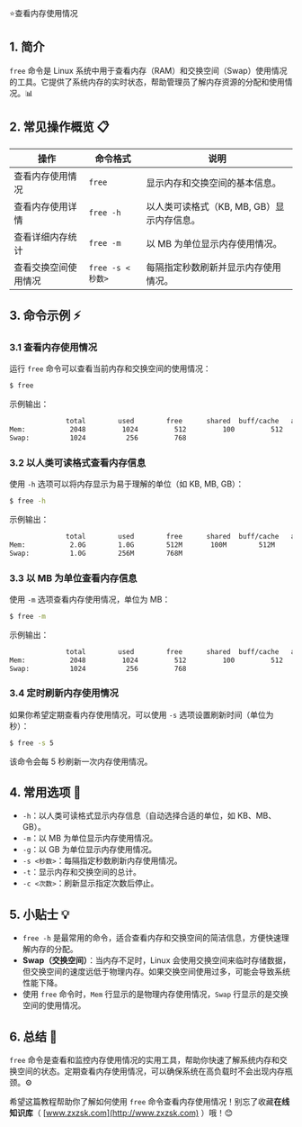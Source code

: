 ⭐查看内存使用情况

## 1. 简介

`free` 命令是 Linux 系统中用于查看内存（RAM）和交换空间（Swap）使用情况的工具。它提供了系统内存的实时状态，帮助管理员了解内存资源的分配和使用情况。📊

## 2. 常见操作概览 📋

| 操作                   | 命令格式                     | 说明                                |
|------------------------|----------------------------|-------------------------------------|
| 查看内存使用情况        | `free`                      | 显示内存和交换空间的基本信息。       |
| 查看内存使用详情        | `free -h`                   | 以人类可读格式（KB, MB, GB）显示内存信息。 |
| 查看详细内存统计        | `free -m`                   | 以 MB 为单位显示内存使用情况。      |
| 查看交换空间使用情况    | `free -s <秒数>`            | 每隔指定秒数刷新并显示内存使用情况。 |

## 3. 命令示例 ⚡

### 3.1 查看内存使用情况

运行 `free` 命令可以查看当前内存和交换空间的使用情况：

```bash
$ free
```

示例输出：

```bash
              total        used        free      shared  buff/cache   available
Mem:           2048         1024         512         100         512         800
Swap:          1024          256         768
```

### 3.2 以人类可读格式查看内存信息

使用 `-h` 选项可以将内存显示为易于理解的单位（如 KB, MB, GB）：

```bash
$ free -h
```

示例输出：

```bash
              total        used        free      shared  buff/cache   available
Mem:           2.0G        1.0G        512M       100M        512M        800M
Swap:          1.0G        256M        768M
```

### 3.3 以 MB 为单位查看内存信息

使用 `-m` 选项查看内存使用情况，单位为 MB：

```bash
$ free -m
```

示例输出：

```bash
              total        used        free      shared  buff/cache   available
Mem:           2048         1024         512         100         512         800
Swap:          1024          256         768
```

### 3.4 定时刷新内存使用情况

如果你希望定期查看内存使用情况，可以使用 `-s` 选项设置刷新时间（单位为秒）：

```bash
$ free -s 5
```

该命令会每 5 秒刷新一次内存使用情况。

## 4. 常用选项 📝

- `-h`：以人类可读格式显示内存信息（自动选择合适的单位，如 KB、MB、GB）。
- `-m`：以 MB 为单位显示内存使用情况。
- `-g`：以 GB 为单位显示内存使用情况。
- `-s <秒数>`：每隔指定秒数刷新内存使用情况。
- `-t`：显示内存和交换空间的总计。
- `-c <次数>`：刷新显示指定次数后停止。

## 5. 小贴士 💡

- `free -h` 是最常用的命令，适合查看内存和交换空间的简洁信息，方便快速理解内存的分配。
- **Swap（交换空间）**：当内存不足时，Linux 会使用交换空间来临时存储数据，但交换空间的速度远低于物理内存。如果交换空间使用过多，可能会导致系统性能下降。
- 使用 `free` 命令时，`Mem` 行显示的是物理内存使用情况，`Swap` 行显示的是交换空间的使用情况。

## 6. 总结 🎯

`free` 命令是查看和监控内存使用情况的实用工具，帮助你快速了解系统内存和交换空间的状态。定期查看内存使用情况，可以确保系统在高负载时不会出现内存瓶颈。⚙️

希望这篇教程帮助你了解如何使用 `free` 命令查看内存使用情况！别忘了收藏**在线知识库**（ [www.zxzsk.com](http://www.zxzsk.com) ）哦！😊